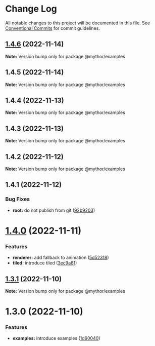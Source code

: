 # Change Log

All notable changes to this project will be documented in this file.
See [Conventional Commits](https://conventionalcommits.org) for commit guidelines.

## [1.4.6](https://github.com/desaintvincent/mythor/compare/@mythor/examples@1.4.5...@mythor/examples@1.4.6) (2022-11-14)

**Note:** Version bump only for package @mythor/examples

## 1.4.5 (2022-11-14)

**Note:** Version bump only for package @mythor/examples

## 1.4.4 (2022-11-13)

**Note:** Version bump only for package @mythor/examples

## 1.4.3 (2022-11-13)

**Note:** Version bump only for package @mythor/examples

## 1.4.2 (2022-11-12)

**Note:** Version bump only for package @mythor/examples

## 1.4.1 (2022-11-12)

### Bug Fixes

- **root:** do not publish from git ([92b9203](https://github.com/desaintvincent/mythor/commit/92b920302e85ccf1d91dcabf2351ed5c4d92f249))

# [1.4.0](https://github.com/desaintvincent/mythor/compare/@mythor/examples@1.3.1...@mythor/examples@1.4.0) (2022-11-11)

### Features

- **renderer:** add fallback to animation ([5d52318](https://github.com/desaintvincent/mythor/commit/5d523183e69dfbe104cb1683bb306d6cb6b8cbf6))
- **tiled:** introduce tiled ([3ec9a81](https://github.com/desaintvincent/mythor/commit/3ec9a817c0f7a8a2c112add6a01c279e7ca3a565))

## [1.3.1](https://github.com/desaintvincent/mythor/compare/@mythor/examples@1.3.0...@mythor/examples@1.3.1) (2022-11-10)

**Note:** Version bump only for package @mythor/examples

# 1.3.0 (2022-11-10)

### Features

- **examples:** introduce examples ([1d60040](https://github.com/desaintvincent/mythor/commit/1d60040d84c05ab1b7e65cc74bf74e14510b4370))
